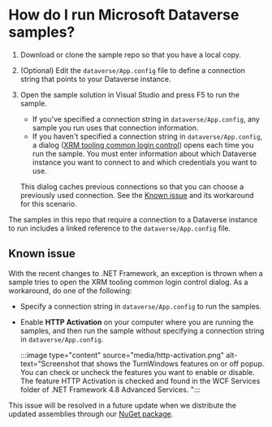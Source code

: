 # How do I run Microsoft Dataverse samples?

1. Download or clone the sample repo so that you have a local copy.
1. (Optional) Edit the `dataverse/App.config` file to define a connection string that points to your Dataverse instance.
1. Open the sample solution in Visual Studio and press F5 to run the sample.
    - If you've specified a connection string in `dataverse/App.config`, any sample you run uses that connection information.
    - If you haven't specified a connection string in `dataverse/App.config`, a dialog ([XRM tooling common login control](https://learn.microsoft.com/powerapps/developer/common-data-service/xrm-tooling/use-xrm-tooling-common-login-control-client-applications)) opens each time you run the sample. You must enter information about which Dataverse instance you want to connect to and which credentials you want to use.

    This dialog caches previous connections so that you can choose a previously used connection. See the [Known issue](#known-issue) and its workaround for this scenario.

The samples in this repo that require a connection to a Dataverse instance to run includes a linked reference to the `dataverse/App.config` file.

## Known issue

With the recent changes to .NET Framework, an exception is thrown when a sample tries to open the XRM tooling common login control dialog. As a workaround, do one of the following:

- Specify a connection string in `dataverse/App.config` to run the samples.
- Enable **HTTP Activation** on your computer where you are running the samples, and then run the sample without specifying a connection string in `dataverse/App.config`.

  :::image type="content" source="media/http-activation.png" alt-text="Screenshot that shows the TurnWindows features on or off popup. You can check or uncheck the features you want to enable or disable. The feature HTTP Activation is checked and found in the WCF Services folder of .NET Framework 4.8 Advanced Services. ":::

This issue will be resolved in a future update when we distribute the updated assemblies through our [NuGet package](https://www.nuget.org/packages/Microsoft.CrmSdk.XrmTooling.WpfControls/).
